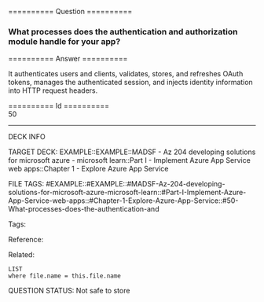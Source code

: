 ========== Question ==========  

### What processes does the authentication and authorization module handle for your app?  

========== Answer ==========  

It authenticates users and clients, validates, stores, and refreshes OAuth
tokens, manages the authenticated session, and injects identity information into
HTTP request headers.

========== Id ==========  
50

---

DECK INFO

TARGET DECK: EXAMPLE::EXAMPLE::MADSF - Az 204 developing solutions for microsoft azure - microsoft learn::Part I - Implement Azure App Service web apps::Chapter 1 - Explore Azure App Service

FILE TAGS: #EXAMPLE::#EXAMPLE::#MADSF-Az-204-developing-solutions-for-microsoft-azure-microsoft-learn::#Part-I-Implement-Azure-App-Service-web-apps::#Chapter-1-Explore-Azure-App-Service::#50-What-processes-does-the-authentication-and

Tags:

Reference:

Related:

```dataview
LIST
where file.name = this.file.name
```

QUESTION STATUS: Not safe to store
